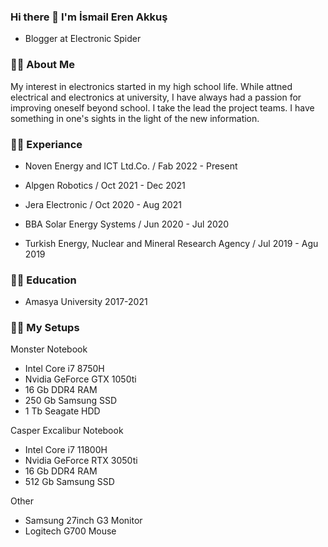 ### Hi there 👋 I'm İsmail Eren Akkuş

- Blogger at Electronic Spider

### 👨‍💻 About Me
My interest in electronics started in my high school life. While attned electrical and electronics at university, I have always had a passion for improving oneself beyond school. I take the lead the project teams. I have something in one's sights in the light of the new information.

### 🧑‍💼 Experiance
- Noven Energy and ICT Ltd.Co. / 
Fab 2022 - Present

- Alpgen Robotics / 
Oct 2021 - Dec 2021

- Jera Electronic / 
Oct 2020 - Aug 2021

- BBA Solar Energy Systems / 
Jun 2020 - Jul 2020

- Turkish Energy, Nuclear and Mineral Research Agency / 
Jul 2019 - Agu 2019


### 👨‍🎓 Education
- Amasya University
2017-2021

### 🧑‍💻 My Setups
Monster Notebook
- Intel Core i7 8750H
- Nvidia GeForce GTX 1050ti
- 16 Gb DDR4 RAM
- 250 Gb Samsung SSD
- 1 Tb Seagate HDD

Casper Excalibur Notebook
- Intel Core i7 11800H
- Nvidia GeForce RTX 3050ti
- 16 Gb DDR4 RAM
- 512 Gb Samsung SSD

Other
- Samsung 27inch G3 Monitor
- Logitech G700 Mouse

<!--
**ismailerenakkus/ismailerenakkus** is a ✨ _special_ ✨ repository because its `README.md` (this file) appears on your GitHub profile.

Here are some ideas to get you started:

- 🔭 I’m currently working on ...
- 🌱 I’m currently learning ...
- 👯 I’m looking to collaborate on ...
- 🤔 I’m looking for help with ...
- 💬 Ask me about ...
- 📫 How to reach me: ...
- 😄 Pronouns: ...
- ⚡ Fun fact: ...
-->
